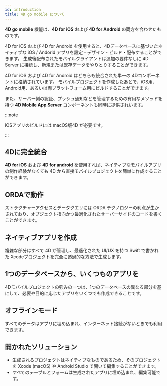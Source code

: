 ```yaml
---
id: introduction
title: 4D go mobile について
---
```




**4D go mobile** 機能は、**4D for iOS** および **4D for Android** の両方を合わせたものです。

4D for iOS および 4D for Android を使用すると、4Dデータベースに基づいたネイティブな iOS / Andorid アプリを設定・デザイン・ビルド・配布することができます。 生成後配布されたモバイルクライアントは追加の要件なしに 4D Server に接続し、新規または既存データをやりとりすることができます。

4D for iOS および 4D for Android はどちらも統合された単一の 4Dコンポーネントに格納されています。 モバイルプロジェクトを作成したあとで、iOS用、Android用、あるいは両プラットフォーム用にビルドすることができます。

また、サーバー側の認証、プッシュ通知などを管理するための有用なメソッドを持つ [**4D Mobile App Server**](https://github.com/4d-for-ios/4D-Mobile-App-Server) コンポーネントも同時に提供されいます。

:::note

iOSアプリのビルドには macOS版4D が必要です。

:::


## 4Dに完全統合

**4D for iOS** および **4D for android** を使用すれば、ネイティブなモバイルアプリの制作経験がなくても 4D から直接モバイルプロジェクトを簡単に作成することができます。

## ORDAで動作

ストラクチャーアクセスとデータクエリには ORDA テクノロジーの利点が生かされており、オブジェクト指向かつ最適化されたサーバーサイドのコードを書くことができます。

## ネイティブアプリを作成

複雑な部分はすべて 4D が管理し、最適化された UI/UX を持つ Swift で書かれた Xcodeプロジェクトを完全に透過的な方法で生成します。

## 1つのデータベースから、いくつものアプリを

4Dモバイルプロジェクトの強みの一つは、1つのデータベースの異なる部分を基にして、必要や目的に応じたアプリをいくつでも作成できることです。

## オフラインモード

すべてのデータはアプリに埋め込まれ、インターネット接続がないときでも利用できます。

## 開かれたソリューション

* 生成されるプロジェクトはネイティブなものであるため、そのプロジェクトを Xcode (macOS) や Android Studio で開いて編集することができます。
* すべてのテーブルとフォームは生成されたアプリに埋め込まれ、編集可能です。
